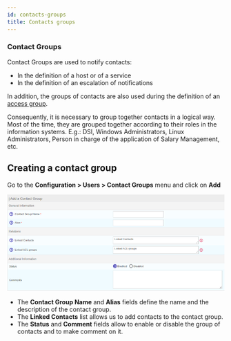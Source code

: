 ```yaml
---
id: contacts-groups
title: Contacts groups
---
```


### Contact Groups

Contact Groups are used to notify contacts:

* In the definition of a host or of a service
* In the definition of an escalation of notifications

In addition, the groups of contacts are also used during the definition of an [access group](acl.md#creating-an-access-group).

Consequently, it is necessary to group together contacts in a logical way. Most of the time, they are grouped together
according to their roles in the information systems. E.g.: DSI, Windows Administrators, Linux Administrators, Person
in charge of the application of Salary Management, etc.

## Creating a contact group

Go to the **Configuration > Users > Contact Groups** menu and click on **Add**

![image](../assets/managing-users/contact_group.png)

* The **Contact Group Name** and **Alias** fields define the name and the description of the contact group.
* The **Linked Contacts** list allows us to add contacts to the contact group.
* The **Status** and **Comment** fields allow to enable or disable the group of contacts and to make comment on it.
